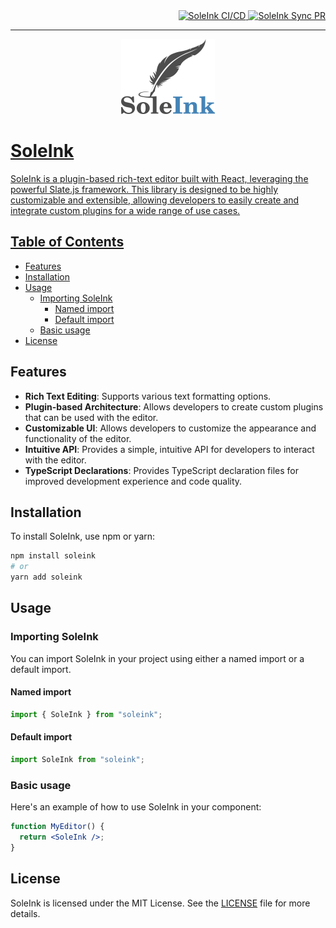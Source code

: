 <div align="right">
  <a href="https://github.com/solecms/soleink/actions/workflows/ci-cd.yml">
    <img src="https://github.com/solecms/soleink/actions/workflows/ci-cd.yml/badge.svg" alt="SoleInk CI/CD">
  </a>
  <a href="https://github.com/solecms/soleink/actions/workflows/sync-pr-issue.yml">
    <img src="https://github.com/solecms/soleink/actions/workflows/sync-pr-issue.yml/badge.svg" alt="SoleInk Sync PR">
</div>

____ _

<div align="center">
  <img src="assets/soleink-logo.svg" alt="SoleInk" width="150"/>
</div>


# SoleInk

SoleInk is a plugin-based rich-text editor built with React, leveraging the powerful Slate.js framework. This library is designed to be highly customizable and extensible, allowing developers to easily create and integrate custom plugins for a wide range of use cases.

## Table of Contents
- [Features](#features)
- [Installation](#installation)
- [Usage](#usage)
  - [Importing SoleInk](#importing-soleink)
    - [Named import](#named-import)
    - [Default import](#default-import)
  - [Basic usage](#basic-usage)
- [License](#license)

## Features

- **Rich Text Editing**: Supports various text formatting options.
- **Plugin-based Architecture**: Allows developers to create custom plugins that can be used with the editor.
- **Customizable UI**: Allows developers to customize the appearance and functionality of the editor.
- **Intuitive API**: Provides a simple, intuitive API for developers to interact with the editor.
- **TypeScript Declarations**: Provides TypeScript declaration files for improved development experience and code quality.


## Installation

To install SoleInk, use npm or yarn:

```bash
npm install soleink
# or
yarn add soleink
```

## Usage

### Importing SoleInk
You can import SoleInk in your project using either a named import or a default import.

#### Named import
```jsx
import { SoleInk } from "soleink";
```

#### Default import
```jsx
import SoleInk from "soleink";
```

### Basic usage
Here's an example of how to use SoleInk in your component:
```jsx
function MyEditor() {
  return <SoleInk />;
}
```

## License

SoleInk is licensed under the MIT License. See the [LICENSE](LICENSE) file for more details.
